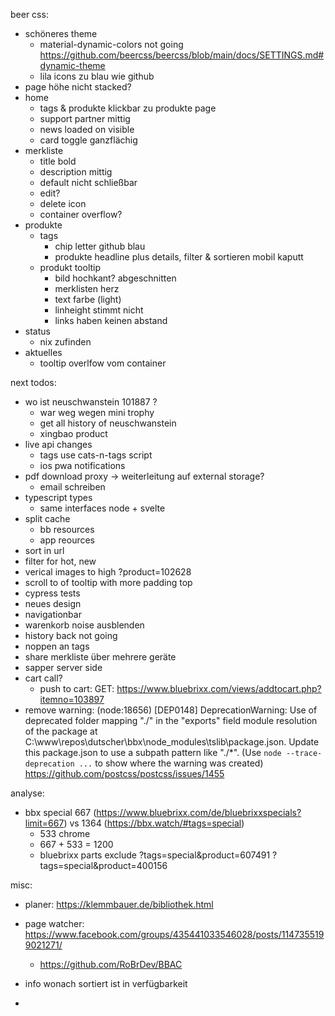 beer css:
* schöneres theme
  * material-dynamic-colors not going https://github.com/beercss/beercss/blob/main/docs/SETTINGS.md#dynamic-theme
  * lila icons zu blau wie github
* page höhe nicht stacked?
* home
  * tags & produkte klickbar zu produkte page
  * support partner mittig
  * news loaded on visible
  * card toggle ganzflächig
* merkliste
  * title bold
  * description mittig
  * default nicht schließbar
  * edit?
  * delete icon
  * container overflow?
* produkte
  * tags
    * chip letter github blau
    * produkte headline plus details, filter & sortieren mobil kaputt
  * produkt tooltip
    * bild hochkant? abgeschnitten
    * merklisten herz 
    * text farbe (light)
    * linheight stimmt nicht
    * links haben keinen abstand
* status 
  * nix zufinden
* aktuelles
  * tooltip overlfow vom container
  

next todos:
* wo ist neuschwanstein 101887 ?
  * war weg wegen mini trophy
  * get all history of neuschwanstein
  * xingbao product
* live api changes
  * tags use cats-n-tags script
  * ios pwa notifications
* pdf download proxy -> weiterleitung auf external storage?
  * email schreiben
* typescript types
  * same interfaces node + svelte
* split cache
  * bb resources
  * app reources
* sort in url
* filter for hot, new
* verical images to high ?product=102628
* scroll to of tooltip with more padding top  
* cypress tests
* neues design
* navigationbar
* warenkorb noise ausblenden
* history back not going
* noppen an tags
* share merkliste über mehrere geräte
* sapper server side
* cart call?
  * push to cart: GET: https://www.bluebrixx.com/views/addtocart.php?itemno=103897
* remove warning:
  (node:18656) [DEP0148] DeprecationWarning: Use of deprecated folder mapping "./" in the "exports" field module resolution of the package at C:\www\repos\dutscher\bbx\node_modules\tslib\package.json.
  Update this package.json to use a subpath pattern like "./*".
  (Use `node --trace-deprecation ...` to show where the warning was created)
  https://github.com/postcss/postcss/issues/1455

  
analyse:
* bbx special 667 (https://www.bluebrixx.com/de/bluebrixxspecials?limit=667) vs 1364 (https://bbx.watch/#tags=special)
  * 533 chrome
  * 667 + 533 = 1200
  * bluebrixx parts exclude 
    ?tags=special&product=607491
    ?tags=special&product=400156
  
misc:
* planer: https://klemmbauer.de/bibliothek.html
* page watcher: https://www.facebook.com/groups/435441033546028/posts/1147355199021271/
  * https://github.com/RoBrDev/BBAC

* info wonach sortiert ist in verfügbarkeit
* 

